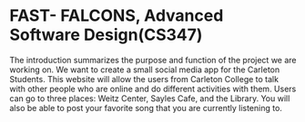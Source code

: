# FAST- FALCONS, Advanced Software Design(CS347)

The introduction summarizes the purpose and function of the project we are working on. We want to create a small social media app for the Carleton Students. This website will allow the users from Carleton College to talk with other people who are online and do different activities with them. Users can go to three places: Weitz Center, Sayles Cafe, and the Library. You will also be able to post your favorite song that you are currently listening to.

